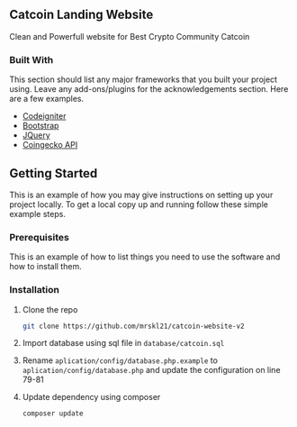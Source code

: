 ## Catcoin Landing Website

Clean and Powerfull website for Best Crypto Community Catcoin

### Built With

This section should list any major frameworks that you built your project using. Leave any add-ons/plugins for the acknowledgements section. Here are a few examples.
* [Codeigniter](https://codeigniter.com)
* [Bootstrap](https://getbootstrap.com)
* [JQuery](https://jquery.com)
* [Coingecko API](https://www.coingecko.com/en/api)

<!-- GETTING STARTED -->
## Getting Started

This is an example of how you may give instructions on setting up your project locally.
To get a local copy up and running follow these simple example steps.

### Prerequisites

This is an example of how to list things you need to use the software and how to install them.

### Installation

1. Clone the repo
   ```sh
   git clone https://github.com/mrskl21/catcoin-website-v2
   ```

2. Import database using sql file in `database/catcoin.sql`

3. Rename `aplication/config/database.php.example` to `aplication/config/database.php` and update the configuration on line 79-81

4. Update dependency using composer
   ```sh
   composer update
   ```

